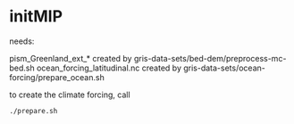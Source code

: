 # initMIP

needs:

pism_Greenland_ext_* created by gris-data-sets/bed-dem/preprocess-mc-bed.sh
ocean_forcing_latitudinal.nc created by gris-data-sets/ocean-forcing/prepare_ocean.sh

to create the climate forcing, call

    ./prepare.sh
